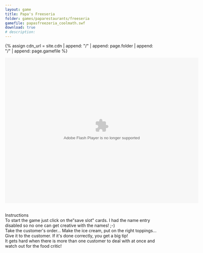 ```yaml
---
layout: game
title: Papa's Freeseria
folder: games/paparestaurants/freeseria
gamefile: papasfreezeria_coolmath.swf
download: true
# description: 
---
```


{% assign cdn_url = site.cdn | append: "/" | append: page.folder | append: "/" | append: page.gamefile %}

<object xmlns="http://www.w3.org/1999/xhtml" data="{{ cdn_url }}" height="480" id="swfObjID" type="application/x-shockwave-flash" width="640">
    <param name="allowScriptAccess" value="always">
    <param name="movie" value="{{ cdn_url }}">
    <param name="menu" value="false">
    <param name="quality" value="high">
    <param name="wmode" value="direct">
</object>
<br>
<p>
    <br> Instructions
    <br> To start the game just click on the"save slot" cards. I had the name entry disabled so no one can get creative with the names! ;-)
    <br> Take the customer's order... Make the ice cream, put on the right toppings... Give it to the customer. If it's done correctly, you get a big tip!
    <br> It gets hard when there is more than one customer to deal with at once and watch out for the food critic!
    <br>
</p>
